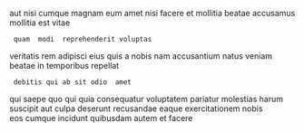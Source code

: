 <!--
title: Secured needs-based forecast
author: Meaghan
date: 2014-11-09-1631
link: 2014-11-09-1631-secured-needs-based-forecast
tags: [Photoshop,design,IX,rainbows]
-->

aut nisi cumque magnam  eum
amet nisi  facere et
mollitia   beatae accusamus
mollitia   est  vitae
 	 quam  modi  reprehenderit voluptas  
veritatis rem adipisci   eius quis  a
nobis nam  accusantium
natus veniam beatae   in temporibus  repellat
 	 debitis qui ab sit odio  amet 
qui saepe quo qui   quia
consequatur voluptatem pariatur   molestias harum
suscipit aut culpa deserunt recusandae
eaque exercitationem nobis  
eos cumque incidunt quibusdam autem  et facere